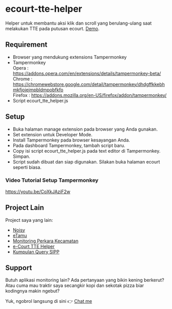 # ecourt-tte-helper
Helper untuk membantu aksi klik dan scroll yang berulang-ulang saat melakukan TTE pada putusan ecourt. [Demo](https://youtu.be/IPCM-_Imggg).

## Requirement
- Browser yang mendukung extensions Tampermonkey
- Tampermonkey<br>
  Opera : https://addons.opera.com/en/extensions/details/tampermonkey-beta/<br>
  Chrome : https://chromewebstore.google.com/detail/tampermonkey/dhdgffkkebhmkfjojejmpbldmpobfkfo<br>
  Firefox : https://addons.mozilla.org/en-US/firefox/addon/tampermonkey/<br>
- Script ecourt_tte_helper.js

## Setup
- Buka halaman manage extension pada browser yang Anda gunakan.
- Set extension untuk Developer Mode.
- Install Tampermonkey pada browser kesayangan Anda.
- Pada dashboard Tampermonkey, tambah script baru.
- Copy isi script ecourt_tte_helper.js pada text editor di Tampermonkey. Simpan.
- Script sudah dibuat dan siap digunakan. Silakan buka halaman ecourt seperti biasa.

### Video Tutorial Setup Tampermonkey
https://youtu.be/CoXkJAziF2w

## Project Lain
Project saya yang lain:
- [Noisy](https://github.com/chakoochandra/noisy)
- [eTamu](https://github.com/chakoochandra/etamu)
- [Monitoring Perkara Kecamatan](https://github.com/chakoochandra/perkara-kecamatan)
- [e-Court TTE Helper](https://github.com/chakoochandra/ecourt-tte-helper)
- [Kumpulan Query SIPP](https://github.com/chakoochandra/sipp_query)

  
## Support

Butuh aplikasi monitoring lain? Ada pertanyaan yang bikin kening berkerut?
Atau cuma mau traktir saya secangkir kopi dan sekotak pizza biar kodingnya makin ngebut?

Yuk, ngobrol langsung di sini 👉 [Chat me](https://dialogwa.web.id/chat/6287778299688) 

